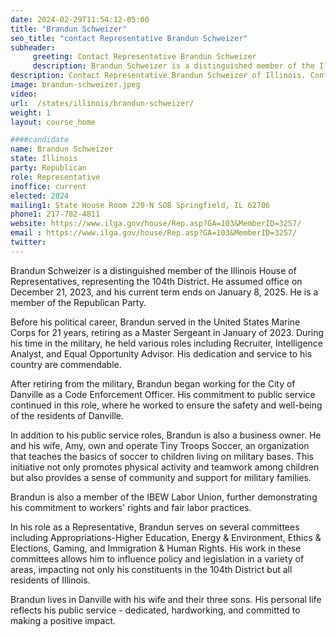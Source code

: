 ```yaml
---
date: 2024-02-29T11:54:12-05:00
title: "Brandun Schweizer"
seo_title: "contact Representative Brandun Schweizer"
subheader:
     greeting: Contact Representative Brandun Schweizer
     description: Brandun Schweizer is a distinguished member of the Illinois House of Representatives, representing the 104th District. He assumed office on December 21, 2023, and his current term ends on January 8, 2025. He is a member of the Republican Party.
description: Contact Representative Brandun Schweizer of Illinois. Contact information for Brandun Schweizer includes email address, phone number, and mailing address.
image: brandun-schweizer.jpeg
video:
url:  /states/illinois/brandun-schweizer/
weight: 1
layout: course_home

####candidate
name: Brandun Schweizer
state: Illinois
party: Republican
role: Representative
inoffice: current
elected: 2024
mailing1: State House Room 220-N SOB Springfield, IL 62706
phone1: 217-782-4811
website: https://www.ilga.gov/house/Rep.asp?GA=103&MemberID=3257/
email : https://www.ilga.gov/house/Rep.asp?GA=103&MemberID=3257/
twitter:
---
```


Brandun Schweizer is a distinguished member of the Illinois House of Representatives, representing the 104th District. He assumed office on December 21, 2023, and his current term ends on January 8, 2025. He is a member of the Republican Party.

Before his political career, Brandun served in the United States Marine Corps for 21 years, retiring as a Master Sergeant in January of 2023. During his time in the military, he held various roles including Recruiter, Intelligence Analyst, and Equal Opportunity Advisor. His dedication and service to his country are commendable.

After retiring from the military, Brandun began working for the City of Danville as a Code Enforcement Officer. His commitment to public service continued in this role, where he worked to ensure the safety and well-being of the residents of Danville.

In addition to his public service roles, Brandun is also a business owner. He and his wife, Amy, own and operate Tiny Troops Soccer, an organization that teaches the basics of soccer to children living on military bases. This initiative not only promotes physical activity and teamwork among children but also provides a sense of community and support for military families.

Brandun is also a member of the IBEW Labor Union, further demonstrating his commitment to workers' rights and fair labor practices.

In his role as a Representative, Brandun serves on several committees including Appropriations-Higher Education, Energy & Environment, Ethics & Elections, Gaming, and Immigration & Human Rights. His work in these committees allows him to influence policy and legislation in a variety of areas, impacting not only his constituents in the 104th District but all residents of Illinois.

Brandun lives in Danville with his wife and their three sons. His personal life reflects his public service - dedicated, hardworking, and committed to making a positive impact.

